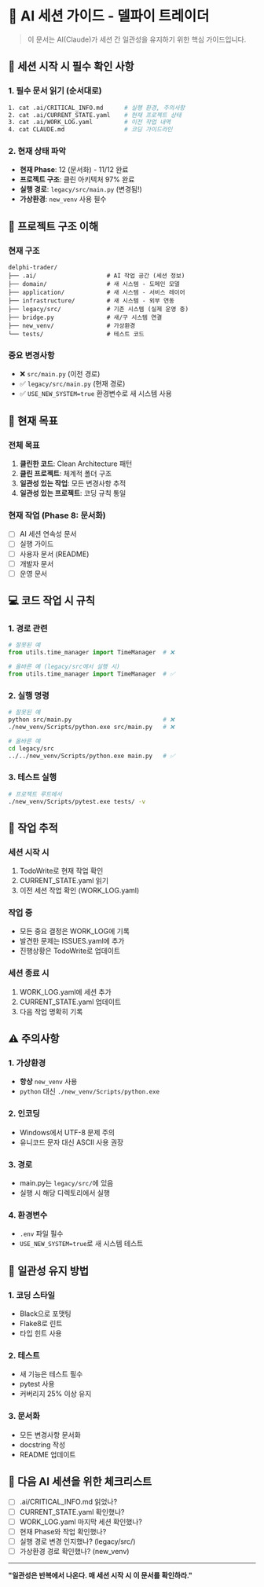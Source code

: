 # 🤖 AI 세션 가이드 - 델파이 트레이더

> 이 문서는 AI(Claude)가 세션 간 일관성을 유지하기 위한 핵심 가이드입니다.

## 🚨 세션 시작 시 필수 확인 사항

### 1. 필수 문서 읽기 (순서대로)
```bash
1. cat .ai/CRITICAL_INFO.md      # 실행 환경, 주의사항
2. cat .ai/CURRENT_STATE.yaml    # 현재 프로젝트 상태
3. cat .ai/WORK_LOG.yaml         # 이전 작업 내역
4. cat CLAUDE.md                 # 코딩 가이드라인
```

### 2. 현재 상태 파악
- **현재 Phase**: 12 (문서화) - 11/12 완료
- **프로젝트 구조**: 클린 아키텍처 97% 완료
- **실행 경로**: `legacy/src/main.py` (변경됨!)
- **가상환경**: `new_venv` 사용 필수

## 📁 프로젝트 구조 이해

### 현재 구조
```
delphi-trader/
├── .ai/                    # AI 작업 공간 (세션 정보)
├── domain/                 # 새 시스템 - 도메인 모델
├── application/            # 새 시스템 - 서비스 레이어
├── infrastructure/         # 새 시스템 - 외부 연동
├── legacy/src/             # 기존 시스템 (실제 운영 중)
├── bridge.py               # 새/구 시스템 연결
├── new_venv/               # 가상환경
└── tests/                  # 테스트 코드
```

### 중요 변경사항
- ❌ `src/main.py` (이전 경로)
- ✅ `legacy/src/main.py` (현재 경로)
- ✅ `USE_NEW_SYSTEM=true` 환경변수로 새 시스템 사용

## 🎯 현재 목표

### 전체 목표
1. **클린한 코드**: Clean Architecture 패턴
2. **클린 프로젝트**: 체계적 폴더 구조
3. **일관성 있는 작업**: 모든 변경사항 추적
4. **일관성 있는 프로젝트**: 코딩 규칙 통일

### 현재 작업 (Phase 8: 문서화)
- [ ] AI 세션 연속성 문서
- [ ] 실행 가이드
- [ ] 사용자 문서 (README)
- [ ] 개발자 문서
- [ ] 운영 문서

## 💻 코드 작업 시 규칙

### 1. 경로 관련
```python
# 잘못된 예
from utils.time_manager import TimeManager  # ❌

# 올바른 예 (legacy/src에서 실행 시)
from utils.time_manager import TimeManager  # ✅
```

### 2. 실행 명령
```bash
# 잘못된 예
python src/main.py                          # ❌
./new_venv/Scripts/python.exe src/main.py   # ❌

# 올바른 예
cd legacy/src
../../new_venv/Scripts/python.exe main.py   # ✅
```

### 3. 테스트 실행
```bash
# 프로젝트 루트에서
./new_venv/Scripts/pytest.exe tests/ -v
```

## 📝 작업 추적

### 세션 시작 시
1. TodoWrite로 현재 작업 확인
2. CURRENT_STATE.yaml 읽기
3. 이전 세션 작업 확인 (WORK_LOG.yaml)

### 작업 중
- 모든 중요 결정은 WORK_LOG에 기록
- 발견한 문제는 ISSUES.yaml에 추가
- 진행상황은 TodoWrite로 업데이트

### 세션 종료 시
1. WORK_LOG.yaml에 세션 추가
2. CURRENT_STATE.yaml 업데이트
3. 다음 작업 명확히 기록

## ⚠️ 주의사항

### 1. 가상환경
- **항상** `new_venv` 사용
- `python` 대신 `./new_venv/Scripts/python.exe`

### 2. 인코딩
- Windows에서 UTF-8 문제 주의
- 유니코드 문자 대신 ASCII 사용 권장

### 3. 경로
- main.py는 `legacy/src/`에 있음
- 실행 시 해당 디렉토리에서 실행

### 4. 환경변수
- `.env` 파일 필수
- `USE_NEW_SYSTEM=true`로 새 시스템 테스트

## 🔄 일관성 유지 방법

### 1. 코딩 스타일
- Black으로 포맷팅
- Flake8로 린트
- 타입 힌트 사용

### 2. 테스트
- 새 기능은 테스트 필수
- pytest 사용
- 커버리지 25% 이상 유지

### 3. 문서화
- 모든 변경사항 문서화
- docstring 작성
- README 업데이트

## 🚀 다음 AI 세션을 위한 체크리스트

- [ ] .ai/CRITICAL_INFO.md 읽었나?
- [ ] CURRENT_STATE.yaml 확인했나?
- [ ] WORK_LOG.yaml 마지막 세션 확인했나?
- [ ] 현재 Phase와 작업 확인했나?
- [ ] 실행 경로 변경 인지했나? (legacy/src/)
- [ ] 가상환경 경로 확인했나? (new_venv)

---

**"일관성은 반복에서 나온다. 매 세션 시작 시 이 문서를 확인하라."**